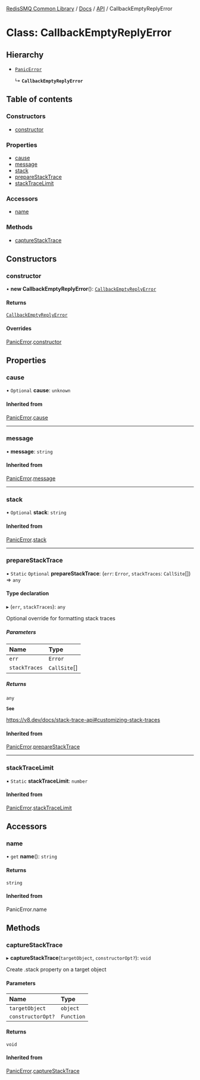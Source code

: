 [RedisSMQ Common Library](../../../README.md) / [Docs](../../README.md) / [API](../README.md) / CallbackEmptyReplyError

# Class: CallbackEmptyReplyError

## Hierarchy

- [`PanicError`](PanicError.md)

  ↳ **`CallbackEmptyReplyError`**

## Table of contents

### Constructors

- [constructor](CallbackEmptyReplyError.md#constructor)

### Properties

- [cause](CallbackEmptyReplyError.md#cause)
- [message](CallbackEmptyReplyError.md#message)
- [stack](CallbackEmptyReplyError.md#stack)
- [prepareStackTrace](CallbackEmptyReplyError.md#preparestacktrace)
- [stackTraceLimit](CallbackEmptyReplyError.md#stacktracelimit)

### Accessors

- [name](CallbackEmptyReplyError.md#name)

### Methods

- [captureStackTrace](CallbackEmptyReplyError.md#capturestacktrace)

## Constructors

### constructor

• **new CallbackEmptyReplyError**(): [`CallbackEmptyReplyError`](CallbackEmptyReplyError.md)

#### Returns

[`CallbackEmptyReplyError`](CallbackEmptyReplyError.md)

#### Overrides

[PanicError](PanicError.md).[constructor](PanicError.md#constructor)

## Properties

### cause

• `Optional` **cause**: `unknown`

#### Inherited from

[PanicError](PanicError.md).[cause](PanicError.md#cause)

___

### message

• **message**: `string`

#### Inherited from

[PanicError](PanicError.md).[message](PanicError.md#message)

___

### stack

• `Optional` **stack**: `string`

#### Inherited from

[PanicError](PanicError.md).[stack](PanicError.md#stack)

___

### prepareStackTrace

▪ `Static` `Optional` **prepareStackTrace**: (`err`: `Error`, `stackTraces`: `CallSite`[]) => `any`

#### Type declaration

▸ (`err`, `stackTraces`): `any`

Optional override for formatting stack traces

##### Parameters

| Name | Type |
| :------ | :------ |
| `err` | `Error` |
| `stackTraces` | `CallSite`[] |

##### Returns

`any`

**`See`**

https://v8.dev/docs/stack-trace-api#customizing-stack-traces

#### Inherited from

[PanicError](PanicError.md).[prepareStackTrace](PanicError.md#preparestacktrace)

___

### stackTraceLimit

▪ `Static` **stackTraceLimit**: `number`

#### Inherited from

[PanicError](PanicError.md).[stackTraceLimit](PanicError.md#stacktracelimit)

## Accessors

### name

• `get` **name**(): `string`

#### Returns

`string`

#### Inherited from

PanicError.name

## Methods

### captureStackTrace

▸ **captureStackTrace**(`targetObject`, `constructorOpt?`): `void`

Create .stack property on a target object

#### Parameters

| Name | Type |
| :------ | :------ |
| `targetObject` | `object` |
| `constructorOpt?` | `Function` |

#### Returns

`void`

#### Inherited from

[PanicError](PanicError.md).[captureStackTrace](PanicError.md#capturestacktrace)
